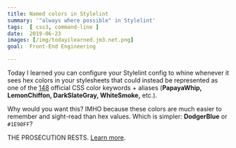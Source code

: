 ```yaml
---
title: Named colors in Stylelint
summary: '"always where possible" in Stylelint'
tags:  [ css3, command-line ]
date:  2019-06-23
images: [/img/todayilearned.jm3.net.png]
goal:  Front-End Engineering

---
```


Today I learned you can configure your Stylelint config to whine
whenever it sees hex colors in your stylesheets that could instead be
represented as one of the [148][color-history] official CSS color keywords + aliases
(**PapayaWhip, LemonChiffon, DarkSlateGray, WhiteSmoke,** etc.).

Why would you want this? IMHO because these colors are much easier to
remember and sight-read than hex values. Which is simpler:
**DodgerBlue** or `#1E90FF`?

THE PROSECUTION RESTS. [Learn more][docs].

[docs]: https://stylelint.io/user-guide/rules/color-named/
[color-history]: /learnings/evolution-of-color-in-css/
